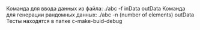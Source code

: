 Команда для ввода данных из файла: ./abc -f inData outData
Команда для генерации рандомных данных: ./abc -n (number of elements) outData
Тесты находятся в папке с-make-buid-debug
